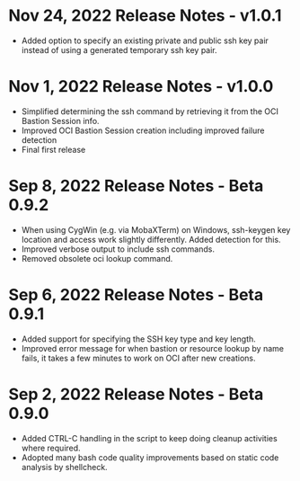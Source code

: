 # Nov 24, 2022 Release Notes - v1.0.1

- Added option to specify an existing private and public ssh key pair instead of using a generated temporary ssh key pair.

# Nov 1, 2022 Release Notes - v1.0.0

- Simplified determining the ssh command by retrieving it from the OCI Bastion Session info.
- Improved OCI Bastion Session creation including improved failure detection
- Final first release

# Sep 8, 2022 Release Notes - Beta 0.9.2

- When using CygWin (e.g. via MobaXTerm) on Windows, ssh-keygen key location and access work slightly differently. Added detection for this.
- Improved verbose output to include ssh commands.
- Removed obsolete oci lookup command.

# Sep 6, 2022 Release Notes - Beta 0.9.1

- Added support for specifying the SSH key type and key length.
- Improved error message for when bastion or resource lookup by name fails, it takes a few minutes to work on OCI after new creations.

# Sep 2, 2022 Release Notes - Beta 0.9.0

- Added CTRL-C handling in the script to keep doing cleanup activities where required.
- Adopted many bash code quality improvements based on static code analysis by shellcheck.
